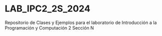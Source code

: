 # LAB_IPC2_2S_2024
Repositorio de Clases y Ejemplos para el laboratorio de Introducción a la Programación y Computación 2 Sección N
